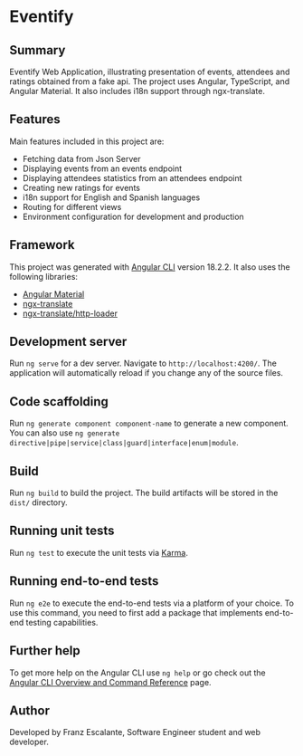 # Eventify

## Summary

Eventify Web Application, illustrating presentation of events, attendees and ratings obtained from a fake api. The project uses Angular, TypeScript, and Angular Material. It also includes i18n support through ngx-translate.

## Features

Main features included in this project are:

- Fetching data from Json Server
- Displaying events from an events endpoint
- Displaying attendees statistics from an attendees endpoint
- Creating new ratings for events
- i18n support for English and Spanish languages
- Routing for different views
- Environment configuration for development and production

## Framework

This project was generated with [Angular CLI](https://github.com/angular/angular-cli) version 18.2.2.
It also uses the following libraries:
- [Angular Material](https://material.angular.io/)
- [ngx-translate](https://www.npmjs.com/package/@ngx-translate/core)
- [ngx-translate/http-loader](https://www.npmjs.com/package/@ngx-translate/http-loader)

## Development server

Run `ng serve` for a dev server. Navigate to `http://localhost:4200/`. The application will automatically reload if you change any of the source files.

## Code scaffolding

Run `ng generate component component-name` to generate a new component. You can also use `ng generate directive|pipe|service|class|guard|interface|enum|module`.

## Build

Run `ng build` to build the project. The build artifacts will be stored in the `dist/` directory.

## Running unit tests

Run `ng test` to execute the unit tests via [Karma](https://karma-runner.github.io).

## Running end-to-end tests

Run `ng e2e` to execute the end-to-end tests via a platform of your choice. To use this command, you need to first add a package that implements end-to-end testing capabilities.

## Further help

To get more help on the Angular CLI use `ng help` or go check out the [Angular CLI Overview and Command Reference](https://angular.dev/tools/cli) page.

## Author
Developed by Franz Escalante, Software Engineer student and web developer.
